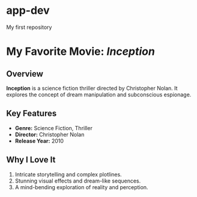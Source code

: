 # app-dev
My first repository

# My Favorite Movie: *Inception*

## Overview
**Inception** is a science fiction thriller directed by Christopher Nolan. It explores the concept of dream manipulation and subconscious espionage.

## Key Features
- **Genre:** Science Fiction, Thriller  
- **Director:** Christopher Nolan  
- **Release Year:** 2010  

## Why I Love It
1. Intricate storytelling and complex plotlines.  
2. Stunning visual effects and dream-like sequences.  
3. A mind-bending exploration of reality and perception. 

